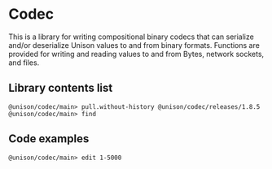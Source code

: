 # Codec

This is a library for writing compositional binary codecs that can serialize and/or deserialize Unison values to and from binary formats. Functions are provided for writing and reading values to and from
Bytes, network sockets, and files.

## Library contents list

``` ucm
@unison/codec/main> pull.without-history @unison/codec/releases/1.8.5
@unison/codec/main> find
```

## Code examples

``` ucm
@unison/codec/main> edit 1-5000
```

